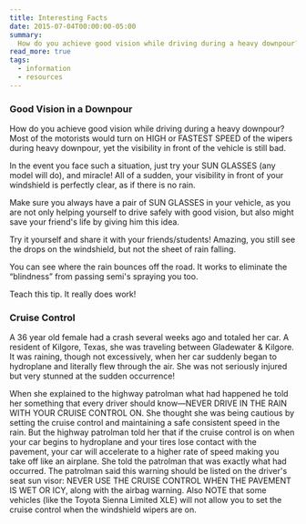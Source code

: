 ```yaml
---
title: Interesting Facts
date: 2015-07-04T00:00:00-05:00
summary:
  How do you achieve good vision while driving during a heavy downpour? Most of the motorists would turn on HIGH or FASTEST SPEED of the wipers during heavy downpour, yet the visibility in front of the vehicle is still bad.
read_more: true
tags:
  - information
  - resources
---
```

### Good Vision in a Downpour

How do you achieve good vision while driving during a heavy downpour? Most of the motorists would turn on HIGH or FASTEST SPEED of the wipers during heavy downpour, yet the visibility in front of the vehicle is still bad.

In the event you face such a situation, just try your SUN GLASSES (any model will do), and miracle! All of a sudden, your visibility in front of your windshield is perfectly clear, as if there is no rain.

Make sure you always have a pair of SUN GLASSES in your vehicle, as you are not only helping yourself to drive safely with good vision, but also might save your friend's life by giving him this idea.

Try it yourself and share it with your friends/students! Amazing, you still see the drops on the windshield, but not the sheet of rain falling.

You can see where the rain bounces off the road. It works to eliminate the &ldquo;blindness&rdquo; from passing semi's spraying you too.

Teach this tip. It really does work!

### Cruise Control

A 36 year old female had a crash several weeks ago and totaled her car. A resident of Kilgore, Texas, she was traveling between Gladewater & Kilgore. It was raining, though not excessively, when her car suddenly began to hydroplane and literally flew through the air. She was not seriously injured but very stunned at the sudden occurrence!

When she explained to the highway patrolman what had happened he told her something that every driver should know&mdash;NEVER DRIVE IN THE RAIN WITH YOUR CRUISE CONTROL ON. She thought she was being cautious by setting the cruise control and maintaining a safe consistent speed in the rain. But the highway patrolman told her that if the cruise control is on when your car begins to hydroplane and your tires lose contact with the pavement, your car will accelerate to a higher rate of speed making you take off like an airplane. She told the patrolman that was exactly what had occurred. The patrolman said this warning should be listed on the driver's seat sun visor: NEVER USE THE CRUISE CONTROL WHEN THE PAVEMENT IS WET OR ICY, along with the airbag warning. Also NOTE that some vehicles (like the Toyota Sienna Limited XLE) will not allow you to set the cruise control when the windshield wipers are on.
